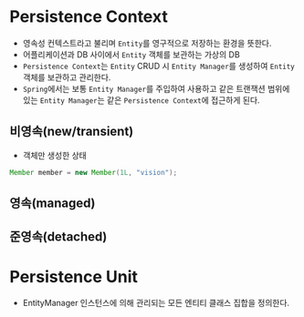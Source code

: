 # Persistence Context
- 영속성 컨텍스트라고 불리며 ```Entity```를 영구적으로 저장하는 환경을 뜻한다.
- 어플리케이션과 DB 사이에서 ```Entity``` 객체를 보관하는 가상의 DB
- ```Persistence Context```는 ```Entity``` CRUD 시 ```Entity Manager```를 생성하여 ```Entity```객체를 보관하고 관리한다.
- ```Spring```에서는 보통 ```Entity Manager```를 주입하여 사용하고 같은 트랜잭션 범위에 있는 ```Entity Manager```는 같은 ```Persistence Context```에 접근하게 된다.

## 비영속(new/transient)
- 객체만 생성한 상태
```java
Member member = new Member(1L, "vision");
```
## 영속(managed)

## 준영속(detached)

# Persistence Unit
- EntityManager 인스턴스에 의해 관리되는 모든 엔티티 클래스 집합을 정의한다.
